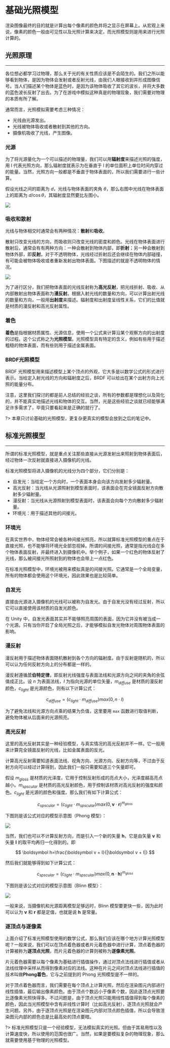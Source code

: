 # 基础光照模型

渲染图像最终的目的就是计算出每个像素的颜色并将之显示在屏幕上。从宏观上来说，像素的颜色一般由可见性以及光照计算来决定，而光照模型则是用来进行光照计算的。

## 光照原理

---

各位想必都学习过物理，那么关于光的有关性质应该是不会陌生的。我们之所以能够看到物体，是因为物体会发射或者反射光线，由我们人眼接收到并形成图像信号。当人们描述某个物体是蓝色时，是因为该物体吸收了其它的波长，并将大多数的蓝色波长反射了出去。为了在游戏中模拟这种真是的物理现象，我们需要对物理的本质有所了解。

通常而言，光照模拟需要考虑三种情况：

* 光线由光源发出。
* 光线被物体吸收或者散射到其他的方向。
* 摄像机吸收了光线，产生图像。

### 光源

为了将光源量化为一个可以描述的物理量，我们可以用**辐射度**来描述光照的强度，用 l 代表光照方向，那么辐射度就表示为在垂直于 l 的单位面积上单位时间内穿过的能量。当然，光照方向一般都是不垂直于物体表面的，所以我们需要进行一些计算。

假设光线之间的距离为 $d$，光线与物体表面的夹角 $\theta$，那么右图中光线在物体表面上的距离为 $d/\cos\theta$，其辐射度显然要比左图小。

![](http://cdn.fantasticmiao.cn/image/post/Unity/Advanced/%E5%9F%BA%E7%A1%80%E5%85%89%E7%85%A7%E6%A8%A1%E5%9E%8B/irradiance.png)

### 吸收和散射

光线与物体相交时通常会有两种情况：**散射**和**吸收**。

散射只改变光线的方向，而吸收则只改变光线的密度和颜色。光线在物体表面进行散射后，通常会有有两种方向：一种会散射到物体内部，即**折射**；另一种会散射到物体外部，即**反射**。对于不透明物体，光线经过折射后还会继续在物体内部碰撞，有可能会被物体吸收或者重新发射出物体表面。下图描述的就是不透明物体的情况。

![](http://cdn.fantasticmiao.cn/image/post/Unity/Advanced/%E5%9F%BA%E7%A1%80%E5%85%89%E7%85%A7%E6%A8%A1%E5%9E%8B/scattering.png)

为了进行区分，我们把物体表面的光线反射称为**高光反射**，把光线折射、吸收、从内部散射出物体表面称为**漫反射**。根据入射光线的数量和方向，可以计算出射光线的数量和方向，一般用**出射度**来描述。辐射度和出射度呈线性关系，它们的比值就是材质的漫反射和高光反射属性。

### 着色

**着色**是指根据材质属性、光源信息，使用一个公式来计算沿某个观察方向的出射度的过程。这个公式称之为**光照模型**。光照模型具有特定的含义，例如有些用于描述粗糙的物体表面，而有些则用于描述金属表面。

### BRDF光照模型

BRDF 光照模型用来描述模型上某个顶点的外观，它大多是以数学公式的形式进行表示。当给定入射光线的方向和辐射度之后，BRDF 可以给出在某个出射方向上光照的能量分布。

注意，这里我们探讨的都是前人总结的经验之谈，所有的参数都是理想化以及简化的，并不能真实地描述光线和物体的交互。当然，光是这些经验之谈就已经能够满足许多需求了，毕竟只要看起来是正确的就行了。

?> 本章只讨论基础的光照模型，更复杂更真实的模型会放到之后的笔记中。

## 标准光照模型

---

所谓的标准光照模型，就是重点关注那些直接从光源发射出来照射到物体表面后，经过物体一次反射就直接进入摄像机的光线。

标准光照模型将进入摄像机的光线分为四个部分，它们分别是：

* 自发光：当给定一个方向时，一个表面本身会向该方向发射多少辐射量。
* 高光反射：当光线从光源照射到模型表面时，该表面会在完全镜面反射方向散射多少辐射量。
* 漫反射：当光线从光源照射到模型表面时，该表面会向每个方向散射多少辐射量。
* 环境光：用于描述其他的间接光。

### 环境光

在真实世界中，物体经常会被各种间接光照亮，所以就算标准光照模型的重点在于直接光照，也不能够将环境光全部忽视掉。所谓的间接光照，通常是指光线会在多个物体表面反射，并最终进入到摄像机中。举个例子，如果一个红色的物体反射了光线，那么被间接光所照射到的物体也会带上一点红色。

在标准光照模型中，环境光被用来模拟真是的间接光照。它通常是一个全局变量，所有的物体都会使用这个环境光，因此效果也是比较简单。

### 自发光

直接由光源进入摄像机的光线可以被称为自发光。由于自发光没有经过反射，所以它可以直接使用该材质的自发光颜色。

在 Unity 中，自发光表面其实并不能够照亮周围的表面，因为它并没有被当成一个光源。只有当你开启了全局光照之后，才能够模拟自发光物体对周围物体表面的影响。

### 漫反射

漫反射用于描述物体表面随机散射到各个方向的辐射度。由于反射是随机的，所以可以认为任何反射方向上的分布都是一样的。

漫反射遵循**兰伯特定律**，即反射光线强度与表面法线和光源方向之间的夹角的余弦值成正比。设 $n$ 为表面法线，$I$ 为指向光源的单位矢量，$m_{diffuse}$ 是材质的漫反射颜色，$c_{light}$ 是光源颜色，则有以下计算公式：

$$ c_{diffuse}=(c_{light} \cdot m_{diffuse})max(0, n \cdot I) $$

为了避免法线和光源方向点乘的结果为负值，这里要用 `max` 函数进行取值判断，避免物体被从后面来的光源照亮。

### 高光反射

这里的高光反射其实是一种经验模型，与真实情况的高光反射并不一样。它一般用来计算完全镜面反射的光线，比如金属表面的反光。

计算高光反射需要知道表面法线、视角方向、光源方向、反射方向等，不过由于反射方向可以经过计算得到，因此我们一般只需要知道三个矢量即可。

假设 $m_{gloss}$ 是材质的光泽度，它用于控制反射形成的亮点大小，光泽度越高亮点越小。$m_{spscular}$ 是材质的高光反射颜色，用于控制该材质对高光反射的强度和颜色。$c_{light}$ 是光源的颜色和强度。那么我们有如下计算公式：

$$ c_{spscular}=(c_{light} \cdot m_{spscular})max(0, \boldsymbol v \cdot \boldsymbol r)^{m_{gloss}} $$

下图则是该公式对应的模型示意图（Phong 模型）：

![](http://cdn.fantasticmiao.cn/image/post/Unity/Advanced/%E5%9F%BA%E7%A1%80%E5%85%89%E7%85%A7%E6%A8%A1%E5%9E%8B/specular.png)

当然，我们也可以不计算反射方向，而是引入一个新的矢量 $\boldsymbol h$，它是由矢量 $\boldsymbol v$ 和矢量 $\boldsymbol I$ 的取平均再归一化得到的。即

$$ \boldsymbol h=\frac{\boldsymbol v + I}{|\boldsymbol v + I|} $$

然后我们就能够得到如下计算公式：

$$ c_{spscular}=(c_{light} \cdot m_{spscular})max(0, \boldsymbol n \cdot \boldsymbol h)^{m_{gloss}} $$

下图则是该公式对应的模型示意图（Blinn 模型）：

![](http://cdn.fantasticmiao.cn/image/post/Unity/Advanced/%E5%9F%BA%E7%A1%80%E5%85%89%E7%85%A7%E6%A8%A1%E5%9E%8B/Blinn.png)

一般来说，当摄像机和光源距离模型足够远时，Blinn 模型要更快一些，因为此时可以认为 $\boldsymbol v$ 和 $\boldsymbol r$ 都是定值，也就是说 $\boldsymbol h$ 是常量。

### 逐顶点与逐像素

上面介绍了标准光照模型使用的数学公式，那么我们应该在哪个地方计算光照模型呢？一般来说，我们可以在顶点着色器或者片元着色器中进行计算，顶点着色器的计算被称为**逐顶点光照**，而片元着色器的计算则被称为**逐像素光照**。

片元着色器需要以每个像素为基础进行插值操作，通过对顶点法线进行插值或者从法线纹理中采样从而得到像素对应的法线。这种在片元之间对顶点法线进行插值的技术叫做**Phong着色**，它与之前提到的 Phong 光照模型是不一样的。

对于顶点着色器而言，我们需要在每个顶点上计算光照，然后在渲染图元内部进行线性插值，最后输出像素颜色。由于顶点个数远小于像素个数，因此逐顶点光照要比逐像素光照快得多。不过问题是，由于顶点光照只能用线性插值得到每个像素的颜色，因此当光照模型中含有非线性计算时（比如高光反射），逐顶点光照就会产生问题。另外，由于逐顶点光照是在渲染图元内部对顶点颜色插值，所以会导致渲染图元内部的颜色总是比最高处的顶点要暗。

?> 标准光照模型只是一个经验模型，无法模拟真实的光照。但由于其易用性以及计算速度快，所以使用的范围也很广。当然，如果是要模拟复杂的物理现象，那么就需要使用基于物理的光照模型。